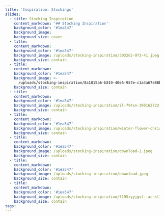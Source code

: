 ```yaml
---
title: 'Inspiration: Stockings'
slides:
  - title: Stocking Inspiration
    content_markdown: '## Stocking Inspiration'
    background_color: '#1ea547'
    background_image:
    background_size: cover
  - title:
    content_markdown:
    background_color: '#1ea547'
    background_image: /uploads/stocking-inspiration/303262-973-41.jpeg
    background_size: contain
  - title:
    content_markdown:
    background_color: '#1ea547'
    background_image: >-
      /uploads/stocking-inspiration/8a1815a6-b819-40e5-987e-c1a4a67e88ba-1-e250c87081154c7cea747f0df7e81214.jpeg
    background_size: contain
  - title:
    content_markdown:
    background_color: '#1ea547'
    background_image: /uploads/stocking-inspiration/il-794xn-390162722-c7sk.webp
    background_size: contain
  - title:
    content_markdown:
    background_color: '#1ea547'
    background_image: /uploads/stocking-inspiration/winter-flower-christmas-stockings-1.jpeg
    background_size: contain
  - title:
    content_markdown:
    background_color: '#1ea547'
    background_image: /uploads/stocking-inspiration/download-1.jpeg
    background_size: contain
  - title:
    content_markdown:
    background_color: '#1ea547'
    background_image: /uploads/stocking-inspiration/download.jpeg
    background_size: contain
  - title:
    content_markdown:
    background_color: '#1ea547'
    background_image: /uploads/stocking-inspiration/7195zyyjgvl--ac-sl1500.jpg
    background_size: contain
tags:
---
```

